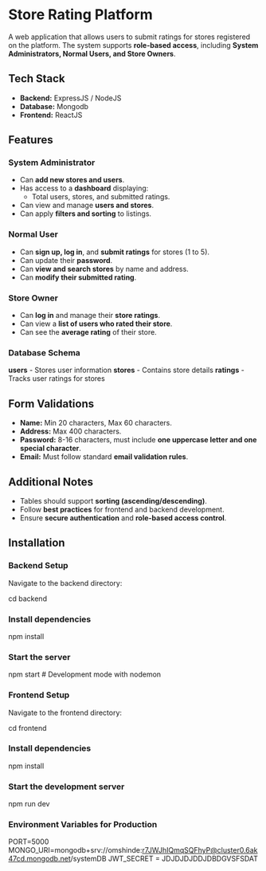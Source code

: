 # Store Rating Platform

A web application that allows users to submit ratings for stores registered on the platform. The system supports **role-based access**, including **System Administrators, Normal Users, and Store Owners**.

## Tech Stack

- **Backend:** ExpressJS / NodeJS
- **Database:** Mongodb
- **Frontend:** ReactJS

## Features

### System Administrator
- Can **add new stores and users**.
- Has access to a **dashboard** displaying:
  - Total users, stores, and submitted ratings.
- Can view and manage **users and stores**.
- Can apply **filters and sorting** to listings.

### Normal User
- Can **sign up, log in**, and **submit ratings** for stores (1 to 5).
- Can update their **password**.
- Can **view and search stores** by name and address.
- Can **modify their submitted rating**.

### Store Owner
- Can **log in** and manage their **store ratings**.
- Can view a **list of users who rated their store**.
- Can see the **average rating** of their store.

### Database Schema
**users** - Stores user information
**stores** - Contains store details
**ratings** - Tracks user ratings for stores

## Form Validations
- **Name:** Min 20 characters, Max 60 characters.
- **Address:** Max 400 characters.
- **Password:** 8-16 characters, must include **one uppercase letter and one special character**.
- **Email:** Must follow standard **email validation rules**.

## Additional Notes
- Tables should support **sorting (ascending/descending)**.
- Follow **best practices** for frontend and backend development.
- Ensure **secure authentication** and **role-based access control**.

## Installation

### Backend Setup

Navigate to the backend directory:

cd backend

### Install dependencies

npm install

### Start the server

npm start  # Development mode with nodemon

### Frontend Setup

Navigate to the frontend directory:

cd frontend

### Install dependencies

npm install

### Start the development server

npm run dev 

### Environment Variables for Production

PORT=5000
MONGO_URI=mongodb+srv://omshinde:r7JWJhIQmqSQFhyP@cluster0.6ak47cd.mongodb.net/systemDB
JWT_SECRET = JDJDJDJDDJDBDGVSFSDAT




